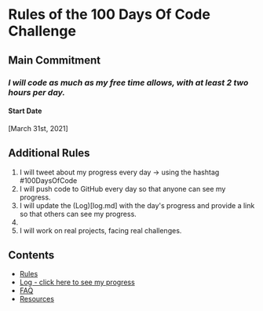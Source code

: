 # Rules of the 100 Days Of Code Challenge

## Main Commitment
### *I will code as much as my free time allows, with at least 2 two hours per day.*

#### Start Date
[March 31st, 2021]

## Additional Rules
1. I will tweet about my progress every day -> using the hashtag #100DaysOfCode
2. I will push code to GitHub every day so that anyone can see my progress.
3. I will update the (Log)[log.md] with the day's progress and provide a link so that others can see my progress.
4. 
5. I will work on real projects, facing real challenges.


## Contents
* [Rules](rules.md)
* [Log - click here to see my progress](log.md)
* [FAQ](FAQ.md)
* [Resources](resources.md)
